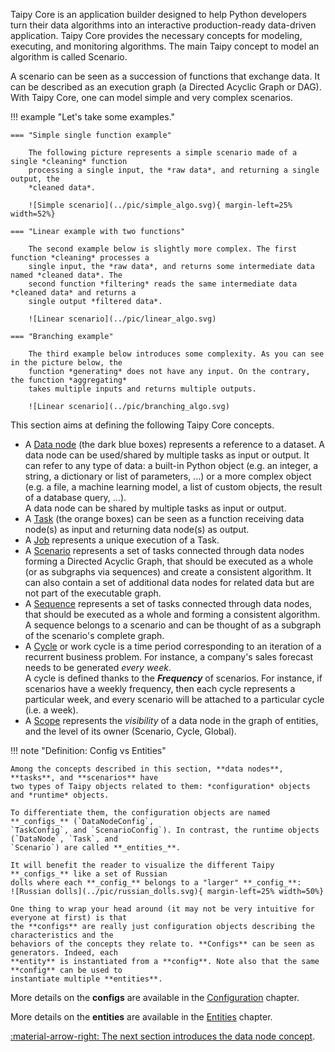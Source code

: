 Taipy Core is an application builder designed to help Python developers turn their data algorithms
into an interactive production-ready data-driven application. Taipy Core provides the necessary
concepts for modeling, executing, and monitoring algorithms. The main Taipy concept to model an
algorithm is called Scenario.

A scenario can be seen as a succession of functions that exchange data. It can be described as an
execution graph (a Directed Acyclic Graph or DAG). With Taipy Core, one can model simple and very
complex scenarios.

!!! example "Let's take some examples."

    === "Simple single function example"

        The following picture represents a simple scenario made of a single *cleaning* function
        processing a single input, the *raw data*, and returning a single output, the
        *cleaned data*.

        ![Simple scenario](../pic/simple_algo.svg){ margin-left=25% width=52%}

    === "Linear example with two functions"

        The second example below is slightly more complex. The first function *cleaning* processes a
        single input, the *raw data*, and returns some intermediate data named *cleaned data*. The
        second function *filtering* reads the same intermediate data *cleaned data* and returns a
        single output *filtered data*.

        ![Linear scenario](../pic/linear_algo.svg)

    === "Branching example"

        The third example below introduces some complexity. As you can see in the picture below, the
        function *generating* does not have any input. On the contrary, the function *aggregating*
        takes multiple inputs and returns multiple outputs.

        ![Linear scenario](../pic/branching_algo.svg)

This section aims at defining the following Taipy Core concepts.

- A [Data node](data-node.md) (the dark blue boxes) represents a reference to a dataset. A data node
  can be used/shared by multiple tasks as input or output. It can refer to any type of data: a
  built-in Python object (e.g. an integer, a string, a dictionary or list of parameters, ...) or a
  more complex object (e.g. a file, a machine learning model, a list of custom objects, the result
  of a database query, ...).<br/>
  A data node can be shared by multiple tasks as input or output.
- A [Task](task.md) (the orange boxes) can be seen as a function receiving data node(s) as input and
  returning data node(s) as output.
- A [Job](job.md) represents a unique execution of a Task.
- A [Scenario](../scenario.md) represents a set of tasks connected through data nodes forming a
  Directed Acyclic Graph, that should be executed as a whole (or as subgraphs via sequences) and
  create a consistent algorithm. It can also contain a set of additional data nodes for related data
  but are not part of the executable graph.
- A [Sequence](sequence.md) represents a set of tasks connected through data nodes, that should be
  executed as a whole and forming a consistent algorithm. A sequence belongs to a scenario and can
  be thought of as a subgraph of the scenario's complete graph.
- A [Cycle](cycle.md) or work cycle is a time period corresponding to an iteration of a recurrent
  business problem. For instance, a company's sales forecast needs to be generated
  *every week*.<br/>
  A cycle is defined thanks to the **_Frequency_** of scenarios. For instance, if scenarios have a
  weekly frequency, then each cycle represents a particular week, and every scenario will be
  attached to a particular cycle (i.e. a week).
- A [Scope](../../data-integration/data-node-alternative.md) represents the *visibility* of a data node in the graph of entities, and the
  level of its owner (Scenario, Cycle, Global).

!!! note "Definition: Config vs Entities"

    Among the concepts described in this section, **data nodes**, **tasks**, and **scenarios** have
    two types of Taipy objects related to them: *configuration* objects and *runtime* objects.

    To differentiate them, the configuration objects are named **_configs_** (`DataNodeConfig`,
    `TaskConfig`, and `ScenarioConfig`). In contrast, the runtime objects (`DataNode`, `Task`, and
    `Scenario`) are called **_entities_**.

    It will benefit the reader to visualize the different Taipy **_configs_** like a set of Russian
    dolls where each **_config_** belongs to a "larger" **_config_**:
    ![Russian dolls](../pic/russian_dolls.svg){ margin-left=25% width=50%}

    One thing to wrap your head around (it may not be very intuitive for everyone at first) is that
    the **configs** are really just configuration objects describing the characteristics and the
    behaviors of the concepts they relate to. **Configs** can be seen as generators. Indeed, each
    **entity** is instantiated from a **config**. Note also that the same **config** can be used to
    instantiate multiple **entities**.

More details on the **configs** are available in the [Configuration](../config/index.md) chapter.

More details on the **entities** are available in the [Entities](../entities/index.md) chapter.

[:material-arrow-right: The next section introduces the data node concept](data-node.md).
